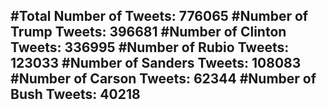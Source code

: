 #Total Number of Tweets: 776065 
#Number of Trump Tweets: 396681
#Number of Clinton Tweets: 336995
#Number of Rubio Tweets: 123033
#Number of Sanders Tweets: 108083
#Number of Carson Tweets: 62344
#Number of Bush Tweets: 40218
---
